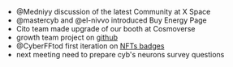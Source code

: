 - @Medniyy discussion of the latest Community at X Space
- @mastercyb and @el-nivvo introduced Buy Energy Page
- Cito team made upgrade of our booth at Cosmoverse
- growth team project on [github](https://github.com/orgs/cybercongress/projects/52/views/1)
- @CyberFFtod first iteration on [NFTs badges](https://hackmd.io/D1Xm0BiQRcqDAIYK6CWG-A)
- next meeting need to prepare cyb's neurons survey questions